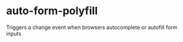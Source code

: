 auto-form-polyfill
==================

Triggers a change event when browsers autocomplete or autofill form inputs
